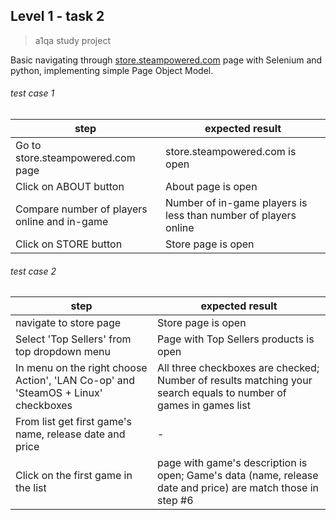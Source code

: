 ## Level 1 - task 2
> a1qa study project

Basic navigating through [store.steampowered.com](https://store.steampowered.com/ "store.steampowered.com") page with Selenium and python, implementing simple Page Object Model.

###### test case 1

|  step | expected result  |
| ------------ | ------------ |
|  Go to store.steampowered.com page | store.steampowered.com is open  |
| Click on ABOUT button  | About page is open  |
| Compare number of players online and in-game  | Number of in-game players is less than number of players online  |
| Click on STORE button  | Store page is open  |


###### test case 2

| step  | expected result   |
| ------------ | ------------ |
| navigate to store page  | Store page is open  |
| Select 'Top Sellers' from top dropdown menu	 | Page with Top Sellers products is open  |
|  In menu on the right choose Action', 'LAN Co-op' and 'SteamOS + Linux' checkboxes |  All three checkboxes are checked; Number of results matching your search equals to number of games in games list|
| From list get first game's name, release date and price  |  -  |
|  Click on the first game in the list |  page with game's description is open; Game's data (name, release date and price) are match those in step #6 |

